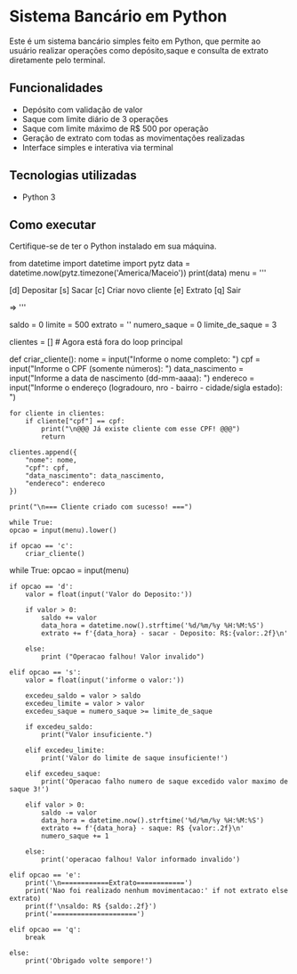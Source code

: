 # Sistema Bancário em Python

Este é um sistema bancário simples feito em Python, que permite ao usuário realizar operações como depósito,saque e consulta de extrato diretamente pelo terminal.

## Funcionalidades

- Depósito com validação de valor
- Saque com limite diário de 3 operações
- Saque com limite máximo de R$ 500 por operação
- Geração de extrato com todas as movimentações realizadas
- Interface simples e interativa via terminal

## Tecnologias utilizadas

- Python 3

## Como executar

 Certifique-se de ter o Python instalado em sua máquina.

from datetime import datetime
import pytz
data = datetime.now(pytz.timezone('America/Maceio'))
print(data)
menu = '''

[d] Depositar
[s] Sacar
[c] Criar novo cliente
[e] Extrato
[q] Sair

=> '''

saldo = 0
limite = 500
extrato = ''
numero_saque = 0
limite_de_saque = 3

clientes = []  # Agora está fora do loop principal

def criar_cliente():
    nome = input("Informe o nome completo: ")
    cpf = input("Informe o CPF (somente números): ")
    data_nascimento = input("Informe a data de nascimento (dd-mm-aaaa): ")
    endereco = input("Informe o endereço (logradouro, nro - bairro - cidade/sigla estado): ")

    for cliente in clientes:
        if cliente["cpf"] == cpf:
            print("\n@@@ Já existe cliente com esse CPF! @@@")
            return

    clientes.append({
        "nome": nome,
        "cpf": cpf,
        "data_nascimento": data_nascimento,
        "endereco": endereco
    })

    print("\n=== Cliente criado com sucesso! ===")
    
    while True:
    opcao = input(menu).lower()

    if opcao == 'c':
        criar_cliente()


while True:
    opcao = input(menu)

    if opcao == 'd':
        valor = float(input('Valor do Deposito:'))

        if valor > 0:
            saldo += valor
            data_hora = datetime.now().strftime('%d/%m/%y %H:%M:%S')
            extrato += f'{data_hora} - sacar - Deposito: R$:{valor:.2f}\n'

        else:
            print ("Operacao falhou! Valor invalido")

    elif opcao == 's':
        valor = float(input('informe o valor:'))

        excedeu_saldo = valor > saldo
        excedeu_limite = valor > valor 
        excedeu_saque = numero_saque >= limite_de_saque

        if excedeu_saldo:
            print("Valor insuficiente.")

        elif excedeu_limite:
            print('Valor do limite de saque insuficiente!')

        elif excedeu_saque:
            print('Operacao falho numero de saque excedido valor maximo de saque 3!')

        elif valor > 0:
            saldo -= valor
            data_hora = datetime.now().strftime('%d/%m/%y %H:%M:%S')
            extrato += f'{data_hora} - saque: R$ {valor:.2f}\n'
            numero_saque += 1

        else:
            print('operacao falhou! Valor informado invalido')

    elif opcao == 'e':
        print('\n============Extrato============')
        print('Nao foi realizado nenhum movimentacao:' if not extrato else extrato)
        print(f'\nsaldo: R$ {saldo:.2f}')
        print('=====================')

    elif opcao == 'q':
        break

    else:
        print('Obrigado volte sempore!')
